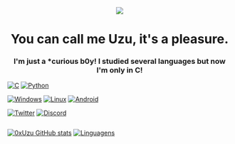 <p align="center"><img src="https://c.tenor.com/ZwaY6zh-QTUAAAAC/hxh-gon.gif"></p>

<h1 align="center"> You can call me Uzu, it's a pleasure. </h1> 
<h3 align="center"> I'm just a *curious b0y! I studied several languages but now I'm only in C! </h3>

[![C](https://img.shields.io/badge/C-00599C?style=for-the-badge&logo=c&logoColor=white)](https://pt.wikipedia.org/wiki/C_(linguagem_de_programa%C3%A7%C3%A3o))
[![Python](https://img.shields.io/badge/Python-3776AB?style=for-the-badge&logo=python&logoColor=white)](https://python.org)

[![Windows](https://img.shields.io/badge/Windows-0078D6?style=for-the-badge&logo=windows&logoColor=white)](https://www.microsoft.com/en-us/corporate-responsibility)
[![Linux](https://img.shields.io/badge/Linux-FCC624?style=for-the-badge&logo=linux&logoColor=black)](https://linux.org/)
[![Android](https://img.shields.io/badge/Android-3DDC84?style=for-the-badge&logo=android&logoColor=white)](https://pt.wikipedia.org/wiki/Android)

[![Twitter](https://img.shields.io/badge/Twitter-1DA1F2?style=for-the-badge&logo=twitter&logoColor=white)](https://twitter.com/bossalistener)
[![Discord](https://img.shields.io/badge/Discord-7289DA?style=for-the-badge&logo=discord&logoColor=white)](https://discord.gg/K9tDMkrQCS)

<pre></pre>

[![0xUzu GitHub stats](https://github-readme-stats.vercel.app/api?username=0xUzu&show_icons=true)](https://github.com/0xUzu)
[![Linguagens](https://github-readme-stats.vercel.app/api/top-langs/?username=0xUzu&layout=compact)](https://github.com/0xUzu)
